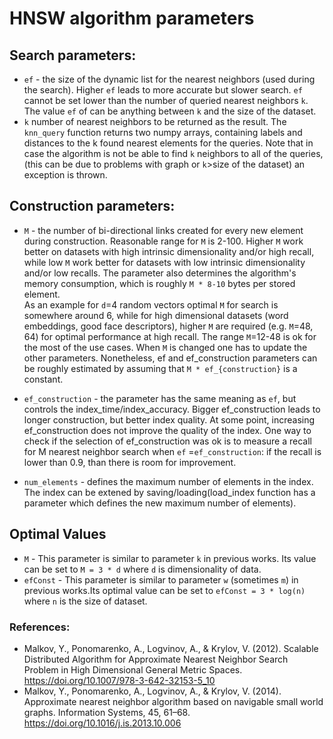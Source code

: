 # HNSW algorithm parameters

## Search parameters:

- `ef` - the size of the dynamic list for the nearest neighbors (used during the search). Higher `ef`
  leads to more accurate but slower search. `ef` cannot be set lower than the number of queried nearest neighbors
  `k`. The value `ef` of can be anything between `k` and the size of the dataset.
- `k` number of nearest neighbors to be returned as the result.
  The `knn_query` function returns two numpy arrays, containing labels and distances to the k found nearest
  elements for the queries. Note that in case the algorithm is not be able to find `k` neighbors to all of the queries,
  (this can be due to problems with graph or `k`>size of the dataset) an exception is thrown.

## Construction parameters:

- `M` - the number of bi-directional links created for every new element during construction. Reasonable range for `M`
  is 2-100. Higher `M` work better on datasets with high intrinsic dimensionality and/or high recall, while low `M` work
  better for datasets with low intrinsic dimensionality and/or low recalls. The parameter also determines the algorithm's memory
  consumption, which is roughly `M * 8-10` bytes per stored element.  
  As an example for `d`=4 random vectors optimal `M` for search is somewhere around 6, while for high dimensional datasets
  (word embeddings, good face descriptors), higher `M` are required (e.g. `M`=48, 64) for optimal performance at high recall.
  The range `M`=12-48 is ok for the most of the use cases. When `M` is changed one has to update the other parameters.
  Nonetheless, ef and ef_construction parameters can be roughly estimated by assuming that `M * ef_{construction}` is
  a constant.

- `ef_construction` - the parameter has the same meaning as `ef`, but controls the index_time/index_accuracy. Bigger
  ef_construction leads to longer construction, but better index quality. At some point, increasing ef_construction does
  not improve the quality of the index. One way to check if the selection of ef_construction was ok is to measure a recall
  for M nearest neighbor search when `ef` =`ef_construction`: if the recall is lower than 0.9, than there is room
  for improvement.
- `num_elements` - defines the maximum number of elements in the index. The index can be extened by saving/loading(load_index
  function has a parameter which defines the new maximum number of elements).

## Optimal Values

- `M` - This parameter is similar to parameter `k` in previous works. Its value can be set to `M = 3 * d` where `d` is dimensionality of data.
- `efConst` - This parameter is similar to parameter `w` (sometimes `m`) in previous works.Its optimal value can be set to `efConst = 3 * log(n)` where `n` is the size of dataset.

### References:

- Malkov, Y., Ponomarenko, A., Logvinov, A., & Krylov, V. (2012). Scalable Distributed Algorithm for Approximate Nearest Neighbor Search Problem in High Dimensional General Metric Spaces. <https://doi.org/10.1007/978-3-642-32153-5_10>
- Malkov, Y., Ponomarenko, A., Logvinov, A., & Krylov, V. (2014). Approximate nearest neighbor algorithm based on navigable small world graphs. Information Systems, 45, 61–68. <https://doi.org/10.1016/j.is.2013.10.006>
